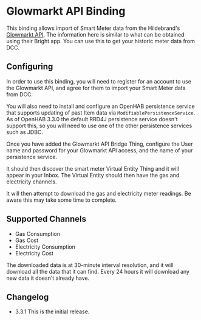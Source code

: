 Glowmarkt API Binding
=====================

This binding allows import of Smart Meter data from the Hildebrand's [Glowmarkt API](https://glowmarkt.com/).
The information here is similar to what can be obtained using their Bright app. 
You can use this to get your historic meter data from DCC. 

Configuring
-----------

In order to use this binding, you will need to register for an account to use
the Glowmarkt API, and agree for them to import your Smart Meter data from DCC.

You will also need to install and configure an OpenHAB persistence service
that supports updating of past Item data via `ModifiablePersistenceService`.
As of OpenHAB 3.3.0 the default RRD4J persistence service doesn't support this,
so you will need to use one of the other persistence services such as JDBC.

Once you have added the Glowmarkt API Bridge Thing, configure the User name and 
password for your Glowmarkt API access, and the name of your persistence service.

It should then discover the smart meter Virtual Entity Thing and it will appear 
in your Inbox. The Virtual Entity should then have the gas and electricity channels. 

It will then attempt to download the gas and electricity meter readings. Be aware this 
may take some time to complete.

Supported Channels
------------------

* Gas Consumption
* Gas Cost
* Electricity Consumption
* Electricity Cost

The downloaded data is at 30-minute interval resolution, and it will download all the data 
that it can find. Every 24 hours it will download any new data it doesn't already have.

Changelog
---------

* 3.3.1 This is the initial release.
